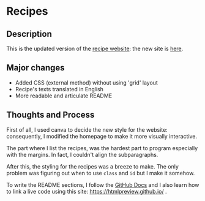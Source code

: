 # Recipes

## Description
This is the updated version of the [recipe website](https://github.com/NoOneObserves/odin/tree/main/project-recipes): the new site is [here](https://htmlpreview.github.io/?https://github.com/NoOneObserves/odin/blob/main/project-recipes-2.0/index.html).


## Major changes
- Added CSS (external method) without using 'grid' layout
- Recipe's texts translated in English
- More readable and articulate README


## Thoughts and Process
First of all, I used canva to decide the new style for the website: consequently, I modified the homepage to make it more visually interactive. 

The part where I list the recipes, was the hardest part to program especially with the margins. In fact, I couldn't align the subparagraphs.

After this, the styling for the recipes was a breeze to make.
The only problem was figuring out when to use ```class``` and ```id``` but I make it somehow.

To write the README sections, I follow the [GitHub Docs](https://docs.github.com/en/get-started) and I also learn how to link a live code using this site:
https://htmlpreview.github.io/ .